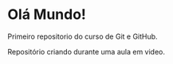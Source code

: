 # Olá Mundo!
 Primeiro repositorio do curso de Git e GitHub.

 Repositório criando durante uma aula em video.